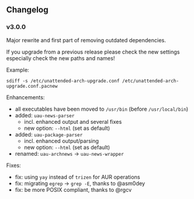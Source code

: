 ## Changelog

### v3.0.0

Major rewrite and first part of removing outdated dependencies.

If you upgrade from a previous release please check the new settings especially check the new paths and names!

Example:

```
sdiff -s /etc/unattended-arch-upgrade.conf /etc/unattended-arch-upgrade.conf.pacnew
```

Enhancements:

- all executables have been moved to `/usr/bin` (before `/usr/local/bin`)
- added: `uau-news-parser`
    - incl. enhanced output and several fixes
    - new option: `--html` (set as default)
- added: `uau-package-parser`
    - incl. enhanced output/parsing
    - new option: `--html` (set as default)
- renamed: `uau-archnews` -> `uau-news-wrapper`

Fixes:

- fix: using `yay` instead of `trizen` for AUR operations
- fix: migrating `egrep` -> `grep -E`, thanks to @asm0dey
- fix: be more POSIX compliant, thanks to @rgcv

